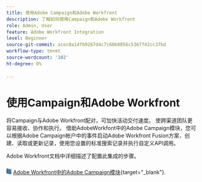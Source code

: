 ```yaml
---
title: 使用Adobe Campaign和Adobe Workfront
description: 了解如何使用Campaign和Adobe Workfront
role: Admin, User
feature: Adobe Workfront Integration
level: Beginner
source-git-commit: acec0a14fb9267d4c7c60b8056c5367742cc37bd
workflow-type: tm+mt
source-wordcount: '102'
ht-degree: 0%

---
```


# 使用Campaign和Adobe Workfront

将Campaign与Adobe Workfront配对，可加快活动交付速度。 使跨渠道团队更容易接收、协作和执行。 借助AdobeWorkfont中的Adobe Campaign模块，您可以根据Adobe Campaign帐户中的事件启动Adobe Workfront Fusion方案，创建、读取或更新记录，使用您设置的标准搜索记录并执行自定义API调用。


Adobe Workfront文档中详细描述了配置此集成的步骤。


![](../assets/do-not-localize/book.png) [Adobe Workfront中的Adobe Campaign模块](https://experienceleague.adobe.com/docs/workfront/using/adobe-workfront-fusion/fusion-apps-and-modules/adobe-campaign-classic-connector.html){target="_blank"}.



